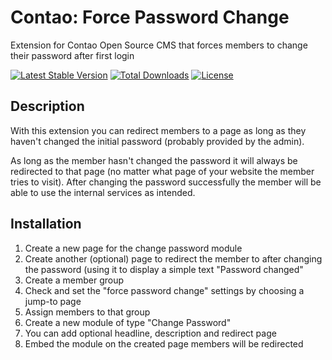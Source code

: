 # Contao: Force Password Change

Extension for Contao Open Source CMS that forces members to change their password after first login

[![Latest Stable Version](https://poser.pugx.org/bastibuck/contao-force-password-change/v/stable)](https://packagist.org/packages/bastibuck/contao-force-password-change)
[![Total Downloads](https://poser.pugx.org/bastibuck/contao-force-password-change/downloads)](https://packagist.org/packages/bastibuck/contao-force-password-change)
[![License](https://poser.pugx.org/bastibuck/contao-force-password-change/license)](https://packagist.org/packages/bastibuck/contao-force-password-change)

## Description

With this extension you can redirect members to a page as long as they haven't changed the initial password (probably provided by the admin).

As long as the member hasn't changed the password it will always be redirected to that page (no matter what page of your website the member tries to visit). After changing the password successfully the member will be able to use the internal services as intended.

## Installation
1. Create a new page for the change password module
2. Create another (optional) page to redirect the member to after changing the password (using it to display a simple text "Password changed"
3. Create a member group
4. Check and set the "force password change" settings by choosing a jump-to page
5. Assign members to that group
6. Create a new module of type "Change Password"
7. You can add optional headline, description and redirect page
8. Embed the module on the created page members will be redirected
